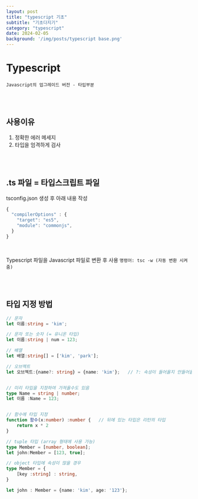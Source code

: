 ```yaml
---
layout: post
title: "typescript 기초"
subtitle: "기초다지기"
category: "typescript"
date: 2024-02-05
background: '/img/posts/typescript base.png'
---
```


# Typescript

`Javascript의 업그레이드 버전 - 타입부분`

<br>
<br>

## 사용이유

1. 정확한 에러 메세지
2. 타입을 엄격하게 검사

<br>
<br>

## .ts 파일 = 타입스크립트 파일

tsconfig.json 생성 후 아래 내용 작성

```typescript
{   
  "compilerOptions" : {     
    "target": "es5",     
    "module": "commonjs",  
  } 
}
```

<br>

Typescript 파일을 Javascript 파일로 변환 후 사용 `명령어: tsc -w (자동 변환 시켜줌)`

<br>
<br>

## 타입 지정 방법

```typescript
// 문자
let 이름:string = 'kim';

// 문자 또는 숫자 (= 유니온 타입)
let 이름:string | num = 123;

// 배열
let 배열:string[] = ['kim', 'park'];

// 오브젝트
let 오브젝트:{name?: string} = {name: 'kim'};   // ?: 속성이 들어올지 안들어올지 불확실함


// 미리 타입을 지정하여 가져올수도 있음
type Name = string | number;
let 이름 :Name = 123;


// 함수에 타입 지정
function 함수(x:number) :number {   // 뒤에 있는 타입은 리턴의 타입
    return x * 2
}

// tuple 타입 (array 형태에 사용 가능)
type Member = [number, boolean];
let john:Member = [123, true];

// object 타입에 속성이 많을 경우
type Member = {
    [key :string] : string,
}

let john : Member = {name: 'kim', age: '123'};
```

<br> 
<br> 
<br>


